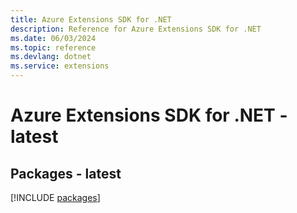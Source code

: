 ```yaml
---
title: Azure Extensions SDK for .NET
description: Reference for Azure Extensions SDK for .NET
ms.date: 06/03/2024
ms.topic: reference
ms.devlang: dotnet
ms.service: extensions
---
```

# Azure Extensions SDK for .NET - latest
## Packages - latest
[!INCLUDE [packages](extensions-index.md)]